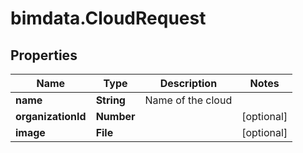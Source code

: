 # bimdata.CloudRequest

## Properties

Name | Type | Description | Notes
------------ | ------------- | ------------- | -------------
**name** | **String** | Name of the cloud | 
**organizationId** | **Number** |  | [optional] 
**image** | **File** |  | [optional] 


